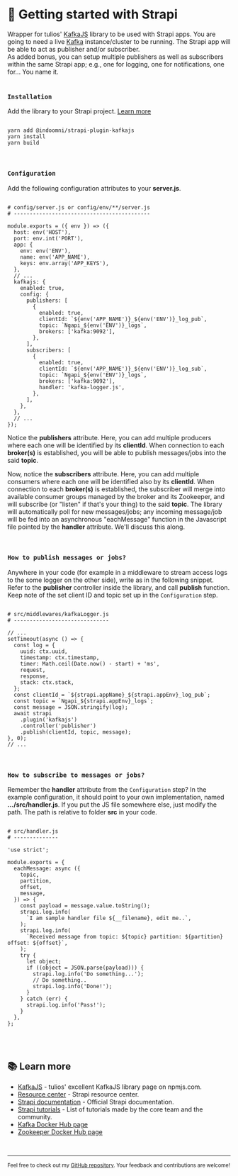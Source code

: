 # 🚀 Getting started with Strapi

Wrapper for tulios' [KafkaJS](https://www.npmjs.com/package/kafkajs) library to be used with Strapi apps. You are going to need a live [Kafka](https://kafka.apache.org/) instance/cluster to be running. The Strapi app will be able to act as publisher and/or subscriber.
<br/>
As added bonus, you can setup multiple publishers as well as subscribers within the same Strapi app; e.g., one for logging, one for notifications, one for... You name it.
<br/><br/>

### `Installation`

Add the library to your Strapi project. [Learn more](https://www.npmjs.com/package/@indoomni/strapi-plugin-kafkajs)

```

yarn add @indoomni/strapi-plugin-kafkajs
yarn install
yarn build

```

<br/>

### `Configuration`

Add the following configuration attributes to your **server.js**.

```

# config/server.js or config/env/**/server.js
# -------------------------------------------

module.exports = ({ env }) => ({
  host: env('HOST'),
  port: env.int('PORT'),
  app: {
    env: env('ENV'),
    name: env('APP_NAME'),
    keys: env.array('APP_KEYS'),
  },
  // ...
  kafkajs: {
    enabled: true,
    config: {
      publishers: [
        {
          enabled: true,
          clientId: `${env('APP_NAME')}_${env('ENV')}_log_pub`,
          topic: `Ngapi_${env('ENV')}_logs`,
          brokers: ['kafka:9092'],
        },
      ],
      subscribers: [
        {
          enabled: true,
          clientId: `${env('APP_NAME')}_${env('ENV')}_log_sub`,
          topic: `Ngapi_${env('ENV')}_logs`,
          brokers: ['kafka:9092'],
          handler: 'kafka-logger.js',
        },
      ],
    },
  },
  // ...
});

```

Notice the **publishers** attribute. Here, you can add multiple producers where each one will be identified by its **clientId**. When connection to each **broker(s)** is established, you will be able to publish messages/jobs into the said **topic**.

Now, notice the **subscribers** attribute. Here, you can add multiple consumers where each one will be identified also by its **clientId**. When connection to each **broker(s)** is established, the subscriber will merge into available consumer groups managed by the broker and its Zookeeper, and will subscribe (or "listen" if that's your thing) to the said **topic**. The library will automatically poll for new messages/jobs; any incoming message/job will be fed into an asynchronous "eachMessage" function in the Javascript file pointed by the **handler** attribute. We'll discuss this along.

<br/>

### `How to publish messages or jobs?`

Anywhere in your code (for example in a middleware to stream access logs to the some logger on the other side), write as in the following snippet. Refer to the **publisher** controller inside the library, and call **publish** function. Keep note of the set client ID and topic set up in the `Configuration` step.

```

# src/middlewares/kafkaLogger.js
# ------------------------------

// ...
setTimeout(async () => {
  const log = {
    uuid: ctx.uuid,
    timestamp: ctx.timestamp,
    timer: Math.ceil(Date.now() - start) + 'ms',
    request,
    response,
    stack: ctx.stack,
  };
  const clientId = `${strapi.appName}_${strapi.appEnv}_log_pub`;
  const topic = `Ngapi_${strapi.appEnv}_logs`;
  const message = JSON.stringify(log);
  await strapi
    .plugin('kafkajs')
    .controller('publisher')
    .publish(clientId, topic, message);
}, 0);
// ...

```

<br/>

### `How to subscribe to messages or jobs?`

Remember the **handler** attribute from the `Configuration` step? In the example configuration, it should point to your own implementation, named **.../src/handler.js**. If you put the JS file somewhere else, just modify the path. The path is relative to folder **src** in your code.

```

# src/handler.js
# --------------

'use strict';

module.exports = {
  eachMessage: async ({
    topic,
    partition,
    offset,
    message,
  }) => {
    const payload = message.value.toString();
    strapi.log.info(
      `I am sample handler file ${__filename}, edit me..`,
    );
    strapi.log.info(
      `Received message from topic: ${topic} partition: ${partition} offset: ${offset}`,
    );
    try {
      let object;
      if ((object = JSON.parse(payload))) {
        strapi.log.info('Do something...');
        // Do something..
        strapi.log.info('Done!');
      }
    } catch (err) {
      strapi.log.info('Pass!');
    }
  },
};


```

<br/>

## 📚 Learn more

- [KafkaJS](https://www.npmjs.com/package/kafkajs) - tulios' excellent KafkaJS library page on npmjs.com.
- [Resource center](https://strapi.io/resource-center) - Strapi resource center.
- [Strapi documentation](https://docs.strapi.io) - Official Strapi documentation.
- [Strapi tutorials](https://strapi.io/tutorials) - List of tutorials made by the core team and the community.
- [Kafka Docker Hub page](https://hub.docker.com/r/confluentinc/cp-kafka/)
- [Zookeeper Docker Hub page](https://hub.docker.com/_/zookeeper)

<br/>

---

<sub>Feel free to check out my [GitHub repository](https://github.com/indoomni/strapi-plugin-kafkajs). Your feedback and contributions are welcome!</sub>
